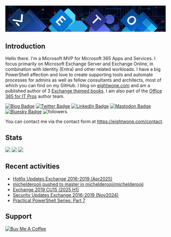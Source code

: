 ![Banner](assets/Metro_v6_Banner_GitHub.jpg)

## Introduction
Hello there. I'm a Microsoft MVP for Microsoft 365 Apps and Services. I focus primarily on Microsoft Exchange Server and Exchange Online, 
in combination with Identity (Entra) and other related workloads. I have a big PowerShell affection and love to create supporting tools
and automate processes for admins as well as fellow consultants and architects, most of which you can find on my GitHub.
I blog on <a href="https://eightwone.com">eightwone.com</a> and am a published author of 3 <a href="https://link.springer.com/book/10.1007/978-1-4842-9591-5">Exchange themed books</a>.
I am also part of the <a href="https://o365itpros.gumroad.com/l/O365IT">Office 365 for IT Pros</a> author team.

<a href="https://eightwone.com"><img src="https://img.shields.io/badge/-Blog-blue?style=for-the-badge&logo=wordpress&logoColor=white" alt="Blog Badge"/></a>
<a href="https://twitter.com/mderooij"><img src="https://img.shields.io/badge/Twitter-blue?style=for-the-badge&logo=twitter&logoColor=white" alt="Twitter Badge"/></a>
<a href="https://nl.linkedin.com/in/michelderooij"><img src="https://img.shields.io/badge/LinkedIn-blue?style=for-the-badge&logo=linkedin&logoColor=white" alt="LinkedIn Badge"/></a>
<a rel="me" href="https://mastodon.cloud/@mderooij"><img src="https://img.shields.io/badge/-Mastodon-blueviolet?style=for-the-badge&logo=mastodon&logoColor=white" alt="Mastodon Badge"/></a>
<a rel="me" href="https://bsky.app/profile/eightwone.com"><img src="https://img.shields.io/badge/-Bluesky-blueviolet?style=for-the-badge&logo=bluesky&logoColor=white" alt="Bluesky Badge"/></a>
<img alt="followers" title="Follow me on Github" src="https://img.shields.io/github/followers/michelderooij?color=236ad3&style=for-the-badge&logo=github&label=Follow"/>

You can contact me via the contact form at https://eightwone.com/contact.

## Stats
![](http://github-profile-summary-cards.vercel.app/api/cards/stats?username=michelderooij&theme=dark) ![](http://github-profile-summary-cards.vercel.app/api/cards/productive-time?username=michelderooij&theme=dark&utcOffset=1) ![](http://github-profile-summary-cards.vercel.app/api/cards/profile-details?username=michelderooij&theme=dark) 

## Recent activities
<!-- LATESTACTIVITY:START -->
- [Hotfix Updates Exchange 2016-2019 &lpar;Apr2025&rpar;](https://eightwone.com/2025/04/29/hotfix-updates-exchange-2016-2019-apr2025/)
- [michelderooij pushed to master in michelderooij/michelderooij](https://github.com/michelderooij/michelderooij/compare/f12f5f6d80...db08bfed9b)
- [Exchange 2019 CU15 &lpar;2025 H1&rpar;](https://eightwone.com/2025/02/11/exchange-2019-cu15-2025-h1/)
- [Security Updates Exchange 2016-2019 &lpar;Nov2024&rpar;](https://eightwone.com/2024/11/12/security-updates-exchange-2016-2019-nov2024/)
- [Practical PowerShell Series: Part 7](https://eightwone.com/2024/10/22/practical-powershell-series-part-7/)
<!-- LATESTACTIVITY:END -->

## Support
[<img src="https://cdn.buymeacoffee.com/buttons/v2/default-yellow.png" alt="Buy Me A Coffee" height="60" width="217">](https://www.buymeacoffee.com/mderooij)
